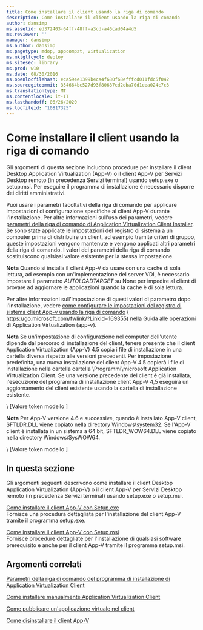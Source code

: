 ```yaml
---
title: Come installare il client usando la riga di comando
description: Come installare il client usando la riga di comando
author: dansimp
ms.assetid: ed372403-64ff-48ff-a3cd-a46cad04a4d5
ms.reviewer: ''
manager: dansimp
ms.author: dansimp
ms.pagetype: mdop, appcompat, virtualization
ms.mktglfcycl: deploy
ms.sitesec: library
ms.prod: w10
ms.date: 08/30/2016
ms.openlocfilehash: eca594e1399b4ca4f680f68efffcd011fdc5f042
ms.sourcegitcommit: 354664bc527d93f80687cd2eba70d1eea024c7c3
ms.translationtype: MT
ms.contentlocale: it-IT
ms.lasthandoff: 06/26/2020
ms.locfileid: "10817325"
---
```

# Come installare il client usando la riga di comando


Gli argomenti di questa sezione includono procedure per installare il client Desktop Application Virtualization (App-V) o il client App-V per Servizi Desktop remoto (in precedenza Servizi terminal) usando setup.exe o setup.msi. Per eseguire il programma di installazione è necessario disporre dei diritti amministrativi.

Puoi usare i parametri facoltativi della riga di comando per applicare impostazioni di configurazione specifiche al client App-V durante l'installazione. Per altre informazioni sull'uso dei parametri, vedere [parametri della riga di comando di Application Virtualization Client Installer](application-virtualization-client-installer-command-line-parameters.md). Se sono state applicate le impostazioni del registro di sistema a un computer prima di distribuire un client, ad esempio tramite criteri di gruppo, queste impostazioni vengono mantenute e vengono applicati altri parametri della riga di comando. I valori dei parametri della riga di comando sostituiscono qualsiasi valore esistente per la stessa impostazione.

**Nota**  Quando si installa il client App-V da usare con una cache di sola lettura, ad esempio con un'implementazione del server VDI, è necessario impostare il parametro *AUTOLOADTARGET* su None per impedire al client di provare ad aggiornare le applicazioni quando la cache è di sola lettura.

 

Per altre informazioni sull'impostazione di questi valori di parametro dopo l'installazione, vedere [come configurare le impostazioni del registro di sistema client App-v usando la riga di comando](https://go.microsoft.com/fwlink/?LinkId=169355) ( https://go.microsoft.com/fwlink/?LinkId=169355) nella Guida alle operazioni di Application Virtualization (app-v).

**Nota**  Se un'impostazione di configurazione nel computer dell'utente dipende dal percorso di installazione del client, tenere presente che il client Application Virtualization (App-V) 4.5 copia i file di installazione in una cartella diversa rispetto alle versioni precedenti. Per impostazione predefinita, una nuova installazione del client App-V 4.5 copierà i file di installazione nella cartella cartella \\Programmi\\microsoft Application Virtualization Client. Se una versione precedente del client è già installata, l'esecuzione del programma di installazione client App-V 4,5 eseguirà un aggiornamento del client esistente usando la cartella di installazione esistente.

 

\ [Valore token modello \]

**Nota**  Per App-V versione 4.6 e successive, quando è installato App-V client, SFTLDR.DLL viene copiato nella directory Windows\\system32. Se l'App-V client è installata in un sistema a 64 bit, SFTLDR\_WOW64.DLL viene copiato nella directory Windows\\SysWOW64.

 

\ [Valore token modello \]

## In questa sezione


Gli argomenti seguenti descrivono come installare il client Desktop Application Virtualization (App-V) o il client App-V per Servizi Desktop remoto (in precedenza Servizi terminal) usando setup.exe o setup.msi.

<a href="" id="how-to-install-the-app-v-client-by-using-setup-exe"></a>[Come installare il client App-V con Setup.exe](how-to-install-the-app-v-client-by-using-setupexe-new.md)  
Fornisce una procedura dettagliata per l'installazione del client App-V tramite il programma setup.exe.

<a href="" id="how-to-install-the-app-v-client-by-using-setup-msi"></a>[Come installare il client App-V con Setup.msi](how-to-install-the-app-v-client-by-using-setupmsi-new.md)  
Fornisce procedure dettagliate per l'installazione di qualsiasi software prerequisito e anche per il client App-V tramite il programma setup.msi.

## Argomenti correlati


[Parametri della riga di comando del programma di installazione di Application Virtualization Client](application-virtualization-client-installer-command-line-parameters.md)

[Come installare manualmente Application Virtualization Client](how-to-manually-install-the-application-virtualization-client.md)

[Come pubblicare un'applicazione virtuale nel client](how-to-publish-a-virtual-application-on-the-client.md)

[Come disinstallare il client App-V](how-to-uninstall-the-app-v-client.md)

 

 





